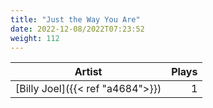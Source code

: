 ```yaml
---
title: "Just the Way You Are"
date: 2022-12-08/2022T07:23:52
weight: 112
---
```




 Artist | Plays 
----- | -----:
[Billy Joel]({{< ref "a4684">}}) | 1
